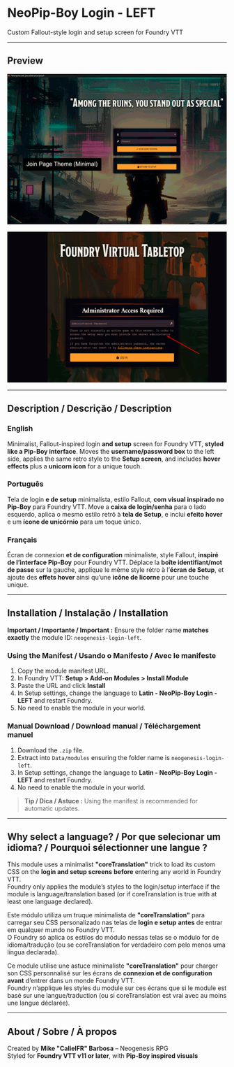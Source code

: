 # NeoPip-Boy Login - LEFT
Custom Fallout-style login and setup screen for Foundry VTT

---

## Preview
<p align="center">
  <img src="https://raw.githubusercontent.com/CalielBR/neogenesis-login-left/main/assets/Screenshot_Login_Left.gif" alt="Login Preview" width="600">
</p>
<p align="center">
  <img src="https://raw.githubusercontent.com/CalielBR/neogenesis-login-left/main/assets/Screenshot_setup.gif" alt="Setup Preview" width="600">
</p>

---

## Description / Descrição / Description

### English
Minimalist, Fallout-inspired login **and setup** screen for Foundry VTT, **styled like a Pip-Boy interface**. Moves the **username/password box** to the left side, applies the same retro style to the **Setup screen**, and includes **hover effects** plus a **unicorn icon** for a unique touch.

### Português
Tela de login **e de setup** minimalista, estilo Fallout, **com visual inspirado no Pip-Boy** para Foundry VTT. Move a **caixa de login/senha** para o lado esquerdo, aplica o mesmo estilo retrô à **tela de Setup**, e inclui **efeito hover** e um **ícone de unicórnio** para um toque único.

### Français
Écran de connexion **et de configuration** minimaliste, style Fallout, **inspiré de l’interface Pip-Boy** pour Foundry VTT. Déplace la **boîte identifiant/mot de passe** sur la gauche, applique le même style rétro à l’**écran de Setup**, et ajoute des **effets hover** ainsi qu’une **icône de licorne** pour une touche unique.

---

## Installation / Instalação / Installation

**Important / Importante / Important :** Ensure the folder name **matches exactly** the module ID: `neogenesis-login-left`.

### Using the Manifest / Usando o Manifesto / Avec le manifeste
1. Copy the module manifest URL.
2. In Foundry VTT: **Setup > Add-on Modules > Install Module**
3. Paste the URL and click **Install**
4. In Setup settings, change the language to **Latin - NeoPip-Boy Login - LEFT** and restart Foundry.
5. No need to enable the module in your world.

### Manual Download / Download manual / Téléchargement manuel
1. Download the `.zip` file.
2. Extract into `Data/modules` ensuring the folder name is `neogenesis-login-left`.
3. In Setup settings, change the language to **Latin - NeoPip-Boy Login - LEFT** and restart Foundry.
4. No need to enable the module in your world.

> **Tip / Dica / Astuce :** Using the manifest is recommended for automatic updates.

---

## Why select a language? / Por que selecionar um idioma? / Pourquoi sélectionner une langue ?
This module uses a minimalist **"coreTranslation"** trick to load its custom CSS on the **login and setup screens** **before** entering any world in Foundry VTT.  
Foundry only applies the module’s styles to the login/setup interface if the module is language/translation based (or if coreTranslation is true with at least one language declared).

Este módulo utiliza um truque minimalista de **"coreTranslation"** para carregar seu CSS personalizado nas telas de **login e setup** **antes** de entrar em qualquer mundo no Foundry VTT.  
O Foundry só aplica os estilos do módulo nessas telas se o módulo for de idioma/tradução (ou se coreTranslation for verdadeiro com pelo menos uma língua declarada).

Ce module utilise une astuce minimaliste **"coreTranslation"** pour charger son CSS personnalisé sur les écrans de **connexion et de configuration** **avant** d’entrer dans un monde Foundry VTT.  
Foundry n’applique les styles du module sur ces écrans que si le module est basé sur une langue/traduction (ou si coreTranslation est vrai avec au moins une langue déclarée).

---

## About / Sobre / À propos
Created by **Mike "CalielFR" Barbosa** – Neogenesis RPG  
Styled for **Foundry VTT v11 or later**, with **Pip-Boy inspired visuals**
